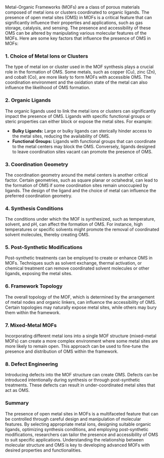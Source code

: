 Metal-Organic Frameworks (MOFs) are a class of porous materials composed of metal ions or clusters coordinated to organic ligands. The presence of open metal sites (OMS) in MOFs is a critical feature that can significantly influence their properties and applications, such as gas storage, catalysis, and sensing. The presence and accessibility of these OMS can be altered by manipulating various molecular features of the MOFs. Here are some key factors that influence the presence of OMS in MOFs:

### 1. Choice of Metal Ions or Clusters
The type of metal ion or cluster used in the MOF synthesis plays a crucial role in the formation of OMS. Some metals, such as copper (Cu), zinc (Zn), and cobalt (Co), are more likely to form MOFs with accessible OMS. The coordination environment and the oxidation state of the metal can also influence the likelihood of OMS formation.

### 2. Organic Ligands
The organic ligands used to link the metal ions or clusters can significantly impact the presence of OMS. Ligands with specific functional groups or steric properties can either block or expose the metal sites. For example:
- **Bulky Ligands:** Large or bulky ligands can sterically hinder access to the metal sites, reducing the availability of OMS.
- **Functional Groups:** Ligands with functional groups that can coordinate to the metal centers may block the OMS. Conversely, ligands designed to leave coordination sites vacant can promote the presence of OMS.

### 3. Coordination Geometry
The coordination geometry around the metal centers is another critical factor. Certain geometries, such as square planar or octahedral, can lead to the formation of OMS if some coordination sites remain unoccupied by ligands. The design of the ligand and the choice of metal can influence the preferred coordination geometry.

### 4. Synthesis Conditions
The conditions under which the MOF is synthesized, such as temperature, solvent, and pH, can affect the formation of OMS. For instance, high temperatures or specific solvents might promote the removal of coordinated solvent molecules, thereby creating OMS.

### 5. Post-Synthetic Modifications
Post-synthetic treatments can be employed to create or enhance OMS in MOFs. Techniques such as solvent exchange, thermal activation, or chemical treatment can remove coordinated solvent molecules or other ligands, exposing the metal sites.

### 6. Framework Topology
The overall topology of the MOF, which is determined by the arrangement of metal nodes and organic linkers, can influence the accessibility of OMS. Certain topologies may naturally expose metal sites, while others may bury them within the framework.

### 7. Mixed-Metal MOFs
Incorporating different metal ions into a single MOF structure (mixed-metal MOFs) can create a more complex environment where some metal sites are more likely to remain open. This approach can be used to fine-tune the presence and distribution of OMS within the framework.

### 8. Defect Engineering
Introducing defects into the MOF structure can create OMS. Defects can be introduced intentionally during synthesis or through post-synthetic treatments. These defects can result in under-coordinated metal sites that act as OMS.

### Summary
The presence of open metal sites in MOFs is a multifaceted feature that can be controlled through careful design and manipulation of molecular features. By selecting appropriate metal ions, designing suitable organic ligands, optimizing synthesis conditions, and employing post-synthetic modifications, researchers can tailor the presence and accessibility of OMS to suit specific applications. Understanding the relationship between molecular structure and OMS is key to developing advanced MOFs with desired properties and functionalities.